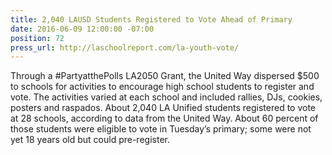 ```yaml
---
title: 2,040 LAUSD Students Registered to Vote Ahead of Primary
date: 2016-06-09 12:00:00 -07:00
position: 72
press_url: http://laschoolreport.com/la-youth-vote/
---
```


Through a #PartyatthePolls LA2050 Grant, the United Way dispersed $500 to schools for activities to encourage high school students to register and vote. The activities varied at each school and included rallies, DJs, cookies, posters and raspados. About 2,040 LA Unified students registered to vote at 28 schools, according to data from the United Way. About 60 percent of those students were eligible to vote in Tuesday’s primary; some were not yet 18 years old but could pre-register.
